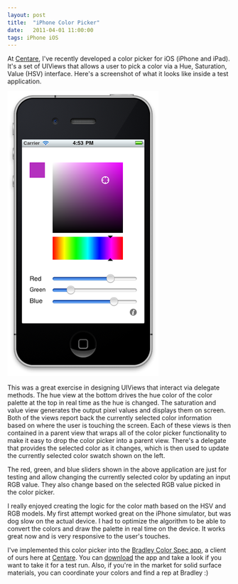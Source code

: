 ```yaml
---
layout: post
title:  "iPhone Color Picker"
date:   2011-04-01 11:00:00
tags: iPhone iOS
---
```


At [Centare](http://www.centare.com), I've recently developed a color picker for iOS (iPhone and iPad).  It's a set of UIViews that allows a user to pick a color via a Hue, Saturation, Value (HSV) interface.  Here's a screenshot of what it looks like inside a test application.

![Color Picker Screenshot](/img/color_picker.png)

This was a great exercise in designing UIViews that interact via delegate methods.  The hue view at the bottom drives the hue color of the color palette at the top in real time as the hue is changed.  The saturation and value view generates the output pixel values and displays them on screen.  Both of the views report back the currently selected color information based on where the user is touching the screen.  Each of these views is then contained in a parent view that wraps all of the color picker functionality to make it easy to drop the color picker into a parent view.  There's a  delegate that provides the selected color as it changes, which is then used to update the currently selected color swatch shown on the left.

The red, green, and blue sliders shown in the above application are just for testing and allow changing the currently selected color by updating an input RGB value.  They also change based on the selected RGB value picked in the color picker.

I really enjoyed creating the logic for the color math based on the HSV and RGB models.  My first attempt worked great on the iPhone simulator, but was dog slow on the actual device.  I had to optimize the algorithm to be able to convert the colors and draw the palette in real time on the device.  It works great now and is very responsive to the user's touches.  

I've implemented this color picker into the [Bradley Color Spec app](http://itunes.apple.com/us/app/bradley-colorspec/id412479793?mt=8&ign-mpt=uo%3D4), a client of ours here at [Centare](http://www.centare.com).  You can [download](http://itunes.apple.com/us/app/bradley-colorspec/id412479793?mt=8&ign-mpt=uo%3D4) the app and take a look if you want to take it for a test run.  Also, if you're in the market for solid surface materials, you can coordinate your colors and find a rep at Bradley :)
